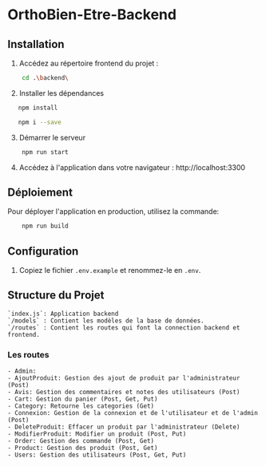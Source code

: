 # OrthoBien-Etre-Backend

## Installation

1. Accédez au répertoire frontend du projet :

```bash
    cd .\backend\
```

2. Installer les dépendances

```bash
   npm install

   npm i --save
```

3. Démarrer le serveur

```bash
    npm run start
```

4. Accédez à l'application dans votre navigateur : http://localhost:3300

## Déploiement

Pour déployer l'application en production, utilisez la commande:

```bash
    npm run build
```

## Configuration

1. Copiez le fichier `.env.example` et renommez-le en `.env`.

## Structure du Projet
    `index.js`: Application backend
    `/models` : Contient les modèles de la base de données.
    `/routes` : Contient les routes qui font la connection backend et frontend.

### Les routes
    - Admin: 
    - AjoutProduit: Gestion des ajout de produit par l'administrateur (Post)
    - Avis: Gestion des commentaires et notes des utilisateurs (Post)
    - Cart: Gestion du panier (Post, Get, Put)
    - Category: Retourne les categories (Get)
    - Connexion: Gestion de la connexion et de l'utilisateur et de l'admin (Post)
    - DeleteProduit: Effacer un produit par l'administrateur (Delete)
    - ModifierProduit: Modifier un produit (Post, Put)
    - Order: Gestion des commande (Post, Get)
    - Product: Gestion des produit (Post, Get)
    - Users: Gestion des utilisateurs (Post, Get, Put)


        

